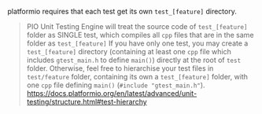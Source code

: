 platformio requires that each test get its own `test_[feature]` directory.

> PIO Unit Testing Engine will treat the source code of `test_[feature]` folder as
> SINGLE test, which compiles all `cpp` files that are in the same folder as `test_[feature]`
> If you have only one test, you may create a `test_[feature]` directory (containing
> at least one `cpp` file which includes `gtest_main.h` to define `main()`) directly at the root of
> `test` folder.
> Otherwise, feel free to hierarchise your test files in `test/feature` folder, containing
> its own a `test_[feature]` folder, with one `cpp` file defining `main()` (`#include "gtest_main.h"`).
https://docs.platformio.org/en/latest/advanced/unit-testing/structure.html#test-hierarchy
